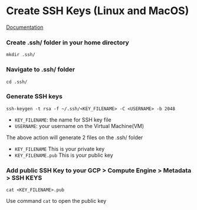 # Create SSH Keys (Linux and MacOS)

[Documentation](https://cloud.google.com/compute/docs/connect/create-ssh-keys)

### Create .ssh/ folder in your home directory
```shell
mkdir .ssh/
```

### Navigate to .ssh/ folder
```shell
cd .ssh/
```

### Generate SSH keys
```shell
ssh-keygen -t rsa -f ~/.ssh/<KEY_FILENAME> -C <USERNAME> -b 2048
```

* `KEY_FILENAME`: the name for SSH key file
* `USERNAME`: your username on the Virtual Machine(VM)

The above action will generate 2 files on the .ssh/ folder
* `KEY_FILENAME` This is your private key
* `KEY_FILENAME.pub` This is your public key

### Add public SSH Key to your GCP > Compute Engine > Metadata > SSH KEYS
```shell
cat <KEY_FILENAME>.pub
```
Use command `cat` to open the public key